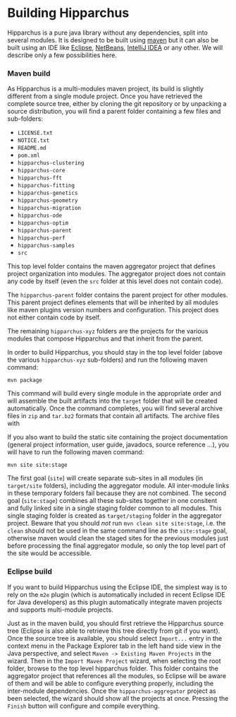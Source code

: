 # Building Hipparchus

Hipparchus is a pure java library without any dependencies,
split into several modules. It is designed to be built using
[maven](https://maven/apache/org/) but it can also be built
using an IDE like [Eclipse](http://www.eclipse.org),
[NetBeans](https://netbeans.org), [IntelliJ IDEA](https://www.jetbrains.com/idea/)
or any other. We will describe only a few possibilities here.

### Maven build

As Hipparchus is a multi-modules maven project, its build
is slightly different from a single module project. Once
you have retrieved the complete source tree, either by
cloning the git repository or by unpacking a source distribution,
you will find a parent folder containing a few files and
sub-folders:

  * `LICENSE.txt`
  * `NOTICE.txt`
  * `README.md`
  * `pom.xml`
  * `hipparchus-clustering`
  * `hipparchus-core`
  * `hipparchus-fft`
  * `hipparchus-fitting`
  * `hipparchus-genetics`
  * `hipparchus-geometry`
  * `hipparchus-migration`
  * `hipparchus-ode`
  * `hipparchus-optim`
  * `hipparchus-parent`
  * `hipparchus-perf`
  * `hipparchus-samples`
  * `src`

This top level folder contains the maven aggregator project that
defines project organization into modules. The aggregator project does
not contain any code by itself (even the `src` folder at this level
does not contain code).

The `hipparchus-parent` folder contains the parent project for other
modules. This parent project defines elements that will be inherited
by all modules like maven plugins version numbers and configuration.
This project does not either contain code by itself.

The remaining `hipparchus-xyz` folders are the projects for the various
modules that compose Hipparchus and that inherit from the parent.

In order to build Hipparchus, you should stay in the top level folder
(above the various `hipparchus-xyz` sub-folders) and run the following
maven command:

    mvn package

This command will build every single module in the appropriate order
and will assemble the built artifacts into the `target` folder that will
be created automatically. Once the command completes, you will find
several archive files in `zip` and `tar.bz2` formats that contain
all artifacts. The archive files with

If you also want to build the static site containing the project
documentation (general project information, user guide, javadocs,
source reference ...), you will have to run the following maven
command:

    mvn site site:stage

The first goal (`site`) will create separate sub-sites in all modules
(in `target/site` folders), including the aggregator module.  All
inter-module links in these temporary folders fail because they are
not combined. The second goal (`site:stage`) combines all these
sub-sites together in one consitent and fully linked site in a
single staging folder common to all modules. This single staging
folder is created as `target/staging` folder in the aggregator
project. Beware that you should _not_ run `mvn clean site site:stage`,
i.e. the `clean` should not be used in the same command line as
the `site:stage` goal, otherwise maven would clean the staged sites
for the previous modules just before processing the final aggregator
module, so only the top level part of the site would be accessible.

### Eclipse build

If you want to build Hipparchus using the Eclipse IDE, the
simplest way is to rely on the `m2e` plugin (which is
automatically included in recent Eclipse IDE for Java
developers) as this plugin automatically integrate
maven projects and supports multi-module projects.

Just as in the maven build, you should first retrieve the Hipparchus
source tree (Eclipse is also able to retrieve this tree directly from
git if you want). Once the source tree is available, you should select
`Import...` entry in the context menu in the Package Explorer tab in
the left hand side view in the Java perspective, and select `Maven ->
Existing Maven Projects` in the wizard. Then in the `Import Maven
Project` wizard, when selecting the root folder, browse to the top
level hipparchus folder. This folder contains the aggregator project
that references all the modules, so Eclipse will be aware of them and
will be able to configure everything properly, including the
inter-module dependencies. Once the `hipparchus-aggregator` project as
been selected, the wizard should show all the projects at
once. Pressing the `Finish` button will configure and compile
everything.

